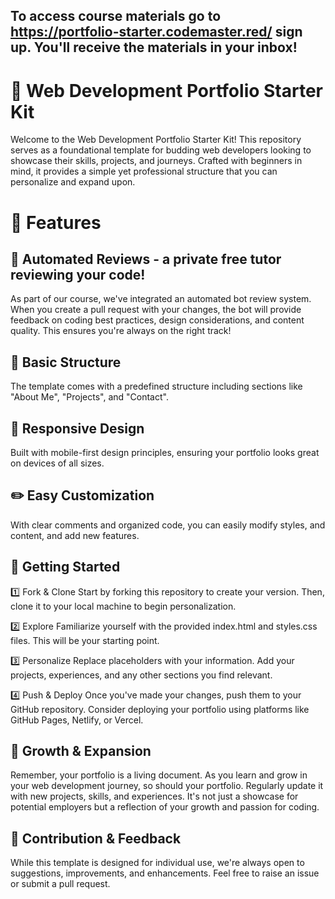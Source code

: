 ## To access course materials go to https://portfolio-starter.codemaster.red/ **sign up**. You'll receive the materials in your inbox!


# 🚀 Web Development Portfolio Starter Kit
Welcome to the Web Development Portfolio Starter Kit! This repository serves as a foundational template for budding web developers looking to showcase their skills, projects, and journeys. Crafted with beginners in mind, it provides a simple yet professional structure that you can personalize and expand upon.

# 🌟 Features
## 🤖 Automated Reviews - a private free tutor reviewing your code!
As part of our course, we've integrated an automated bot review system. When you create a pull request with your changes, the bot will provide feedback on coding best practices, design considerations, and content quality. This ensures you're always on the right track!

## 🔧 Basic Structure
The template comes with a predefined structure including sections like "About Me", "Projects", and "Contact".

## 📱 Responsive Design
Built with mobile-first design principles, ensuring your portfolio looks great on devices of all sizes.

## ✏️ Easy Customization
With clear comments and organized code, you can easily modify styles, and content, and add new features.

## 🚀 Getting Started
1️⃣ Fork & Clone
Start by forking this repository to create your version. Then, clone it to your local machine to begin personalization.

2️⃣ Explore
Familiarize yourself with the provided index.html and styles.css files. This will be your starting point.

3️⃣ Personalize
Replace placeholders with your information. Add your projects, experiences, and any other sections you find relevant.

4️⃣ Push & Deploy
Once you've made your changes, push them to your GitHub repository. Consider deploying your portfolio using platforms like GitHub Pages, Netlify, or Vercel.

## 🌱 Growth & Expansion
Remember, your portfolio is a living document. As you learn and grow in your web development journey, so should your portfolio. Regularly update it with new projects, skills, and experiences. It's not just a showcase for potential employers but a reflection of your growth and passion for coding.

## 🤝 Contribution & Feedback
While this template is designed for individual use, we're always open to suggestions, improvements, and enhancements. Feel free to raise an issue or submit a pull request.

